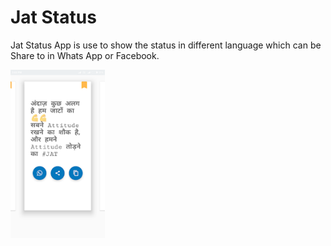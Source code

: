 # Jat Status
Jat Status App is use to show the status in different language which can be Share to in Whats App or Facebook.



<img src="https://github.com/vedraj360/Jat-Status/blob/master/jastsn.webp" width="30%"></img>  
